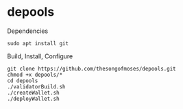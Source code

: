 # depools

Dependencies

	sudo apt install git

Build, Install, Configure

	git clone https://github.com/thesongofmoses/depools.git
	chmod +x depools/*
	cd depools
	./validatorBuild.sh
	./createWallet.sh
	./deployWallet.sh

